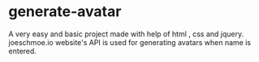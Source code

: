 # generate-avatar

A very easy and basic project made with help of html , css and jquery.
joeschmoe.io website's API is used for generating avatars when name is entered.
